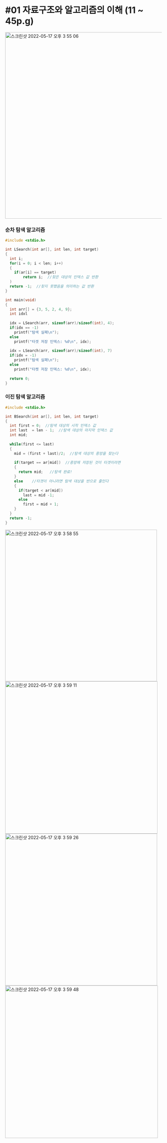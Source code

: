 # #01 자료구조와 알고리즘의 이해 (11 ~ 45p.g)
<img width="600" alt="스크린샷 2022-05-17 오후 3 55 06" src="https://user-images.githubusercontent.com/95270655/168748123-45632481-76c6-4dfb-b12f-253fdb7d47c1.png">

### 순차 탐색 알고리즘
```c
#include <stdio.h>

int LSearch(int ar[], int len, int target)
{
  int i;
  for(i = 0; i < len; i++)
  {
    if(ar[i] == target)
        return i;  //찾은 대상의 인덱스 값 반환
  )
  return -1;  //찾지 못했음을 의미하는 값 반환
}

int main(void)
{
  int arr[] = {3, 5, 2, 4, 9};
  int idxl
  
  idx = LSearch(arr, sizeof(arr)/sizeof(int), 4);
  if(idx == -1)
    printf("탐색 실패\n");
  else
    printf("타겟 저장 인덱스: %d\n", idx);
    
  idx = LSearch(arr, sizeof(arr)/sizeof(int), 7)
  if(idx = -1)
    printf("탐색 실패\n");
  else
    printf("타켓 저장 인덱스: %d\n", idx);
    
  return 0;
}
```

### 이진 탐색 알고리즘
```c
#include <stdio.h>

int BSearch(int ar[], int len, int target)
{
  int first = 0;  //탐색 대상의 시작 인덱스 값 
  int last  = len - 1;  //탐색 대상의 마지막 인덱스 값
  int mid;
  
  while(first <= last)
  {
    mid = (first + last)/2;  //탐색 대상의 중앙을 찾는다
    
    if(target == ar[mid])  //중앙에 저장된 것이 타겟이라면
    {
      return mid;   //탐색 완료!
    }
    else    //타겟이 아니라면 탐색 대상을 반으로 줄인다
    {
      if(target < ar[mid])
        last = mid -1;
      else
        first = mid + 1;
    }
  }
  return -1;
}
```

<img width="488" alt="스크린샷 2022-05-17 오후 3 58 55" src="https://user-images.githubusercontent.com/95270655/168748786-100bfde4-c8fb-42f9-981c-03727c1055ac.png">

<img width="490" alt="스크린샷 2022-05-17 오후 3 59 11" src="https://user-images.githubusercontent.com/95270655/168748827-00ff3cb2-ce29-4790-a189-106190b3bee1.png">

<img width="489" alt="스크린샷 2022-05-17 오후 3 59 26" src="https://user-images.githubusercontent.com/95270655/168748865-d452d2b5-fe97-4b61-99f5-cd182bd6025b.png">

<img width="491" alt="스크린샷 2022-05-17 오후 3 59 48" src="https://user-images.githubusercontent.com/95270655/168748946-9b22797a-68c6-4bc2-9ac6-dd2808091909.png">
